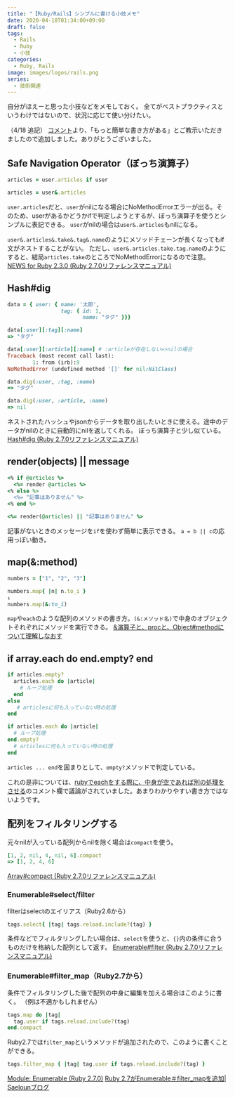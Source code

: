 ```yaml
---
title: "【Ruby/Rails】シンプルに書ける小技メモ"
date: 2020-04-18T01:34:00+09:00
draft: false
tags:
  - Rails
  - Ruby
  - 小技
categories:
  - Ruby, Rails
image: images/logos/rails.png
series:
  - 技術関連
---
```


自分がほえーと思った小技などをメモしておく。
全てがベストプラクティスというわけではないので、状況に応じて使い分けたい。

（4/18 追記）
[コメント](https://qiita.com/aiandrox/items/fc18f9dfedd501e25dad#comments)より、「もっと簡単な書き方がある」とご教示いただきましたので追加しました。ありがとうございました。


## Safe Navigation Operator（ぼっち演算子）

```rb:Bad..rb
articles = user.articles if user
```

```rb:Good..rb
articles = user&.articles
```

`user.articles`だと、`user`がnilになる場合にNoMethodErrorエラーが出る。そのため、userがあるかどうかifで判定しようとするが、ぼっち演算子を使うとシンプルに表記できる。
`user`がnilの場合は`user&.articles`もnilになる。

`user&.articles&.take&.tag&.name`のようにメソッドチェーンが長くなってもif文がネストすることがない。
ただし、`user&.articles.take.tag.name`のようにすると、結局`articles.take`のところでNoMethodErrorになるので注意。
[NEWS for Ruby 2.3.0 (Ruby 2.7.0リファレンスマニュアル)](https://docs.ruby-lang.org/ja/latest/doc/news=2f2_3_0.html)

## Hash#dig

```rb
data = { user: { name: '太郎',
                 tag: { id: 1,
                        name: "タグ" }}}
```

```rb:[]をつなげた場合..rb
data[:user][:tag][:name]
=> "タグ"

data[:user][:article][:name] # :articleが存在しない=>nilの場合
Traceback (most recent call last):
        1: from (irb):9
NoMethodError (undefined method '[]' for nil:NilClass)
```

```rb:digを用いた場合..rb
data.dig(:user, :tag, :name)
=> "タグ"

data.dig(:user, :article, :name)
=> nil
```

ネストされたハッシュやjsonからデータを取り出したいときに使える。途中のデータがnilのときに自動的にnilを返してくれる。
ぼっち演算子と少し似ている。
[Hash#dig (Ruby 2.7.0リファレンスマニュアル)](https://docs.ruby-lang.org/ja/latest/method/Hash/i/dig.html)

## render(objects) || message

```rb
<% if @articles %>
  <%= render @articles %>
<% else %>
  <%= "記事はありません" %>
<% end %>
```

```rb
<%= render(@articles) || "記事はありません" %>
```

記事がないときのメッセージを`if`を使わず簡単に表示できる。
`a = b || c`の応用っぽい動き。

## map(&:method)

```rb
numbers = ["1", "2", "3"]

numbers.map{ |n| n.to_i }
↓
numbers.map(&:to_i)
```

`map`や`each`のような配列のメソッドの書き方。`(&:メソッド名)`で中身のオブジェクトそれぞれにメソッドを実行できる。
[&演算子と、procと、Object#methodについて理解しなおす](https://qiita.com/kasei-san/items/0392097791d3a5998216)

## if array.each do end.empty? end

```rb
if articles.empty?
  articles.each do |article|
    # ループ処理
  end
else
   # articlesに何も入っていない時の処理
end
```

```rb
if articles.each do |article|
  # ループ処理
end.empty?
  # articlesに何も入っていない時の処理
end
```

`articles ... end`を固まりとして、`empty?`メソッドで判定している。

これの是非については、[rubyでeachをする際に、中身が空であれば別の処理をさせる](https://qiita.com/Tterima/items/eaa429a7bb90f1fdab6b)のコメント欄で議論がされていました。あまりわかりやすい書き方ではないようです。

## 配列をフィルタリングする

元々nilが入っている配列からnilを除く場合は`compact`を使う。

```rb
[1, 2, nil, 4, nil, 6].compact
=> [1, 2, 4, 6]
```

[Array#compact (Ruby 2.7.0リファレンスマニュアル)](https://docs.ruby-lang.org/ja/latest/method/Array/i/compact.html)

### Enumerable#select/filter

filterはselectのエイリアス（Ruby2.6から）

```rb
tags.select{ |tag| tags.reload.include?(tag) }
```

条件などでフィルタリングしたい場合は、`select`を使うと、`{}`内の条件に合うものだけを格納した配列として返す。
[Enumerable#filter (Ruby 2.7.0リファレンスマニュアル)](https://docs.ruby-lang.org/ja/latest/method/Enumerable/i/filter.html)

### Enumerable#filter_map（Ruby2.7から）

条件でフィルタリングした後で配列の中身に編集を加える場合はこのように書く。
（例は不適かもしれません）

```rb
tags.map do |tag|
  tag.user if tags.reload.include?(tag)
end.compact
```

Ruby2.7では`filter_map`というメソッドが追加されたので、このように書くことができる。

```rb
tags.filter_map { |tag| tag.user if tags.reload.include?(tag) }
```

[Module: Enumerable (Ruby 2.7.0)](https://ruby-doc.org/core-2.7.0/Enumerable.html#method-i-filter_map)
[Ruby 2.7がEnumerable＃filter_mapを追加| Saelounブログ](https://blog.saeloun.com/2019/05/25/ruby-2-7-enumerable-filter-map.html)
